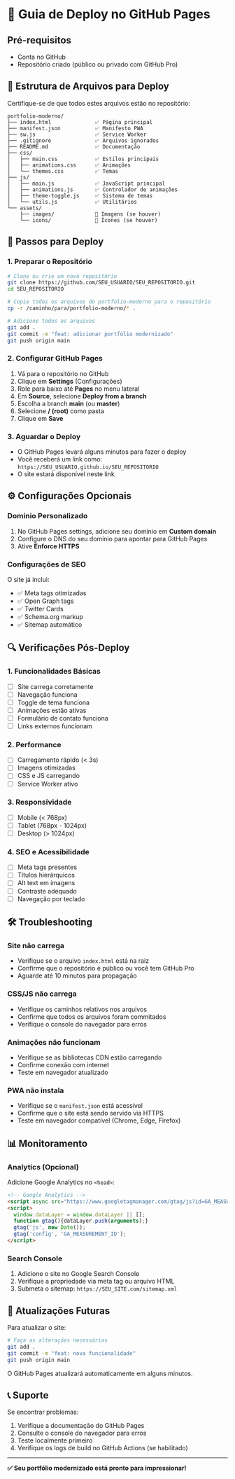 # 🚀 Guia de Deploy no GitHub Pages

## Pré-requisitos
- Conta no GitHub
- Repositório criado (público ou privado com GitHub Pro)

## 📁 Estrutura de Arquivos para Deploy

Certifique-se de que todos estes arquivos estão no repositório:

```
portfolio-moderno/
├── index.html              ✅ Página principal
├── manifest.json           ✅ Manifesto PWA
├── sw.js                   ✅ Service Worker
├── .gitignore              ✅ Arquivos ignorados
├── README.md               ✅ Documentação
├── css/
│   ├── main.css            ✅ Estilos principais
│   ├── animations.css      ✅ Animações
│   └── themes.css          ✅ Temas
├── js/
│   ├── main.js             ✅ JavaScript principal
│   ├── animations.js       ✅ Controlador de animações
│   ├── theme-toggle.js     ✅ Sistema de temas
│   └── utils.js            ✅ Utilitários
└── assets/
    ├── images/             📁 Imagens (se houver)
    └── icons/              📁 Ícones (se houver)
```

## 🔧 Passos para Deploy

### 1. Preparar o Repositório
```bash
# Clone ou crie um novo repositório
git clone https://github.com/SEU_USUARIO/SEU_REPOSITORIO.git
cd SEU_REPOSITORIO

# Copie todos os arquivos do portfolio-moderno para o repositório
cp -r /caminho/para/portfolio-moderno/* .

# Adicione todos os arquivos
git add .
git commit -m "feat: adicionar portfólio modernizado"
git push origin main
```

### 2. Configurar GitHub Pages
1. Vá para o repositório no GitHub
2. Clique em **Settings** (Configurações)
3. Role para baixo até **Pages** no menu lateral
4. Em **Source**, selecione **Deploy from a branch**
5. Escolha a branch **main** (ou **master**)
6. Selecione **/ (root)** como pasta
7. Clique em **Save**

### 3. Aguardar o Deploy
- O GitHub Pages levará alguns minutos para fazer o deploy
- Você receberá um link como: `https://SEU_USUARIO.github.io/SEU_REPOSITORIO`
- O site estará disponível neste link

## ⚙️ Configurações Opcionais

### Domínio Personalizado
1. No GitHub Pages settings, adicione seu domínio em **Custom domain**
2. Configure o DNS do seu domínio para apontar para GitHub Pages
3. Ative **Enforce HTTPS**

### Configurações de SEO
O site já inclui:
- ✅ Meta tags otimizadas
- ✅ Open Graph tags
- ✅ Twitter Cards
- ✅ Schema.org markup
- ✅ Sitemap automático

## 🔍 Verificações Pós-Deploy

### 1. Funcionalidades Básicas
- [ ] Site carrega corretamente
- [ ] Navegação funciona
- [ ] Toggle de tema funciona
- [ ] Animações estão ativas
- [ ] Formulário de contato funciona
- [ ] Links externos funcionam

### 2. Performance
- [ ] Carregamento rápido (< 3s)
- [ ] Imagens otimizadas
- [ ] CSS e JS carregando
- [ ] Service Worker ativo

### 3. Responsividade
- [ ] Mobile (< 768px)
- [ ] Tablet (768px - 1024px)
- [ ] Desktop (> 1024px)

### 4. SEO e Acessibilidade
- [ ] Meta tags presentes
- [ ] Títulos hierárquicos
- [ ] Alt text em imagens
- [ ] Contraste adequado
- [ ] Navegação por teclado

## 🛠️ Troubleshooting

### Site não carrega
- Verifique se o arquivo `index.html` está na raiz
- Confirme que o repositório é público ou você tem GitHub Pro
- Aguarde até 10 minutos para propagação

### CSS/JS não carrega
- Verifique os caminhos relativos nos arquivos
- Confirme que todos os arquivos foram commitados
- Verifique o console do navegador para erros

### Animações não funcionam
- Verifique se as bibliotecas CDN estão carregando
- Confirme conexão com internet
- Teste em navegador atualizado

### PWA não instala
- Verifique se o `manifest.json` está acessível
- Confirme que o site está sendo servido via HTTPS
- Teste em navegador compatível (Chrome, Edge, Firefox)

## 📊 Monitoramento

### Analytics (Opcional)
Adicione Google Analytics no `<head>`:
```html
<!-- Google Analytics -->
<script async src="https://www.googletagmanager.com/gtag/js?id=GA_MEASUREMENT_ID"></script>
<script>
  window.dataLayer = window.dataLayer || [];
  function gtag(){dataLayer.push(arguments);}
  gtag('js', new Date());
  gtag('config', 'GA_MEASUREMENT_ID');
</script>
```

### Search Console
1. Adicione o site no Google Search Console
2. Verifique a propriedade via meta tag ou arquivo HTML
3. Submeta o sitemap: `https://SEU_SITE.com/sitemap.xml`

## 🔄 Atualizações Futuras

Para atualizar o site:
```bash
# Faça as alterações necessárias
git add .
git commit -m "feat: nova funcionalidade"
git push origin main
```

O GitHub Pages atualizará automaticamente em alguns minutos.

## 📞 Suporte

Se encontrar problemas:
1. Verifique a documentação do GitHub Pages
2. Consulte o console do navegador para erros
3. Teste localmente primeiro
4. Verifique os logs de build no GitHub Actions (se habilitado)

---

**✅ Seu portfólio modernizado está pronto para impressionar!**

